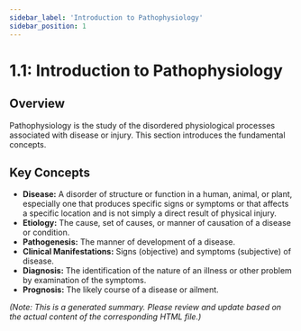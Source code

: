 ```yaml
---
sidebar_label: 'Introduction to Pathophysiology'
sidebar_position: 1
---
```


# 1.1: Introduction to Pathophysiology

## Overview
Pathophysiology is the study of the disordered physiological processes associated with disease or injury. This section introduces the fundamental concepts.

## Key Concepts
- **Disease:** A disorder of structure or function in a human, animal, or plant, especially one that produces specific signs or symptoms or that affects a specific location and is not simply a direct result of physical injury.
- **Etiology:** The cause, set of causes, or manner of causation of a disease or condition.
- **Pathogenesis:** The manner of development of a disease.
- **Clinical Manifestations:** Signs (objective) and symptoms (subjective) of disease.
- **Diagnosis:** The identification of the nature of an illness or other problem by examination of the symptoms.
- **Prognosis:** The likely course of a disease or ailment.

*(Note: This is a generated summary. Please review and update based on the actual content of the corresponding HTML file.)*
